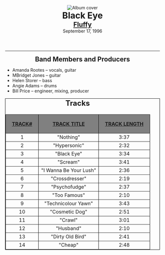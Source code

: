<!DOCTYPE html>
<html>

<head>
  <title> Album Page </title>
</head>


<style type="text/css">
  header{
    text-align: center;
  }
  h1{
    margin-top: 0px; 
    margin-bottom: 0px;
    margin-left: 0px;
    margin-right: 0px;
    padding-top: 0px;
    padding-bottom: 0px;
    padding-left: 0px;
    padding-right: 0px;
    /*border: 1px solid black;*/
  }
  h2{
    margin-top: 0px;
    margin-bottom: 0px;
    /*border: 1px solid green;*/
  }
  section h2{
    text-align: center;
  }
  table{
    text-align: center;
    border: 1px solid black;
    border-spacing: 0px;
  }
  th{
    background-color: gray;
    padding: 20px;
    text-decoration: underline;
    text-transform: uppercase;
  }
  
  table caption h2{
    margin-bottom:10px;
  }
</style>

<body>
  <header>
    <center>
      <img src="https://upload.wikimedia.org/wikipedia/en/3/31/Black_Eye_%28album%29.jpg" alt="Album cover" />
      <h1> Black Eye</h1>
      <h2>
        <a href="https://en.wikipedia.org/wiki/Fluffy_(band)">Fluffy</a>
      </h2>
      <div>
        September 17, 1996
      </div>
    </center>
  </header>
  <hr>
  <section>
    <h2>  Band Members and Producers </h2>
    <ul>
      <li>Amanda Rootes – vocals, guitar</li>
      <li>MBridget Jones – guitar</li>
      <li>Helen Storer – bass</li>
      <li>Angie Adams – drums</li>
      <li>
        Bill Price – engineer, mixing, producer
      </li>
    </ul>
    
    
  </section>
  <table border="1" width="100%">
    <caption> <h2>Tracks</h2> </caption>
    <tr bgcolor="grey">
      <th> Track# </th>
      <th> Track Title </th>
      <th> Track Length </th>
    </tr>
    <tr>
      <td>1</td>
      <td>"Nothing"	</td>
      <td>3:37</td>
    </tr>
    <tr>
      <td>2</td>
      <td>"Hypersonic"	</td>
      <td>2:32</td>
    </tr>
    <tr>
      <td>3</td>
      <td>"Black Eye"	</td>
      <td>3:34</td>
    </tr>
    <tr>
      <td>4</td>
      <td>"Scream"	</td>
      <td>3:41</td>
    </tr>
    <tr>
      <td>5</td>
      <td>"I Wanna Be Your Lush"	</td>
      <td>2:36</td>
    </tr>
    <tr>
      <td>6</td>
      <td>"Crossdresser"	</td>
      <td>2:19</td>
    </tr>
    <tr>
      <td>7</td>
      <td>"Psychofudge"	</td>
      <td>2:37</td>
    </tr>
    <tr>
      <td>8</td>
      <td>"Too Famous"	</td>
      <td>2:10</td>
    </tr>
    <tr>
      <td>9</td>
      <td>"Technicolour Yawn"	</td>
      <td>3:43</td>
    </tr>
    <tr>
      <td>10</td>
      <td>"Cosmetic Dog"	</td>
      <td>2:51</td>
    </tr>
    <tr>
      <td>11</td>
      <td>"Crawl"	</td>
      <td>3:01</td>
    </tr>
    <tr>
      <td>12</td>
      <td>"Husband"	</td>
      <td>2:10</td>
    </tr>
    <tr>
      <td>13</td>
      <td>"Dirty Old Bird"	</td>
      <td>2:41</td>
    </tr>
    <tr>
      <td>14</td>
      <td>"Cheap"	</td>
      <td>2:48</td>
    </tr>
  </table>
</body>

</html>















